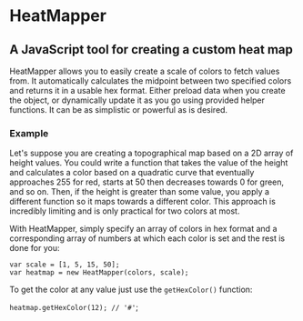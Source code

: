 # HeatMapper
## A JavaScript tool for creating a custom heat map

HeatMapper allows you to easily create a scale of colors to fetch values from. It automatically calculates the midpoint between two specified colors and returns it in a usable hex format. Either preload data when you create the object, or dynamically update it as you go using provided helper functions. It can be as simplistic or powerful as is desired.

### Example
Let's suppose you are creating a topographical map based on a 2D array of height values. You could write a function that takes the value of the height and calculates a color based on a quadratic curve that eventually approaches 255 for red, starts at 50 then decreases towards 0 for green, and so on. Then, if the height is greater than some value, you apply a different function so it maps towards a different color. This approach is incredibly limiting and is only practical for two colors at most.

With HeatMapper, simply specify an array of colors in hex format and a corresponding array of numbers at which each color is set and the rest is done for you:
```var colors = ['#ffffff', '#ff0000', '#ffff00', '#0000ff'];
var scale = [1, 5, 15, 50];
var heatmap = new HeatMapper(colors, scale);
```
To get the color at any value just use the `getHexColor()` function:

```heatmap.getHexColor(12); // '#'```;